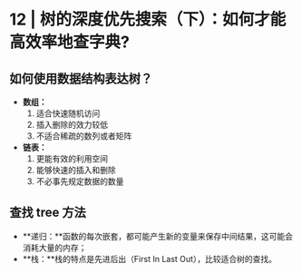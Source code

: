# 12 | 树的深度优先搜索（下）：如何才能高效率地查字典?

## 如何使用数据结构表达树？

- **数组：**
  1. 适合快速随机访问 
  2. 插入删除的效力较低
  3. 不适合稀疏的数列或者矩阵
- **链表：**
  1. 更能有效的利用空间
  2. 能够快速的插入和删除
  3. 不必事先规定数据的数量

## 查找 tree 方法

- **递归：**函数的每次嵌套，都可能产生新的变量来保存中间结果，这可能会消耗大量的内存；
- **栈：**栈的特点是先进后出（First In Last Out），比较适合树的查找。
